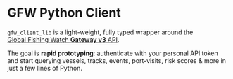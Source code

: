 # GFW Python Client

`gfw_client_lib` is a light-weight, fully typed wrapper around the  
[Global Fishing Watch **Gateway v3** API](https://docs.globalfishingwatch.org/).

The goal is **rapid prototyping**: authenticate with your personal API token
and start querying vessels, tracks, events, port-visits, risk scores
& more in just a few lines of Python.

